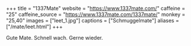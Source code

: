 +++
title = "1337Mate"
website = "https://www.1337mate.com/"
caffeine = "25"
caffeine_source = "https://www.1337mate.com/1337mate/"
monkey = "25,40"
images = ["leet_1.jpg"]
captions = ["Schmuggelmate"]
aliases = ["/mate/leet.html"]
+++

Gute Mate. Schnell wach. Gerne wieder.
